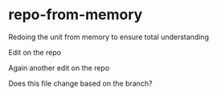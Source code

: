 # repo-from-memory
Redoing the unit from memory to ensure total understanding

Edit on the repo

Again another edit on the repo

Does this file change based on the branch?